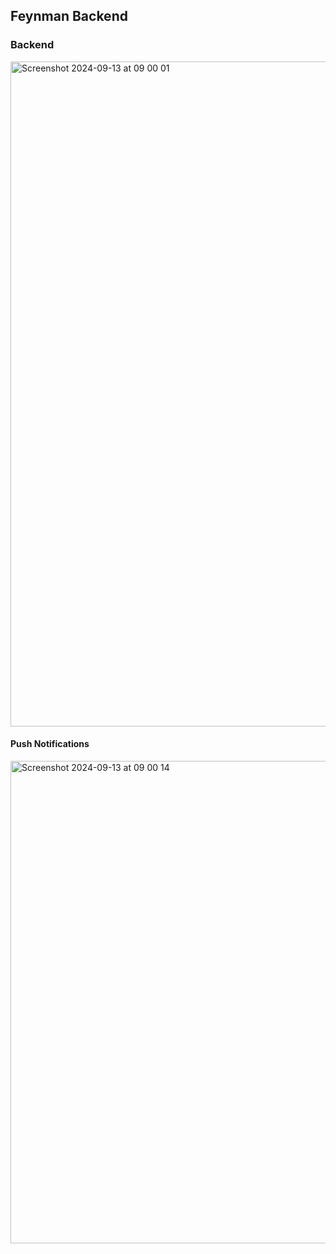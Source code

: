 ## Feynman Backend

### Backend

<img width="1064" alt="Screenshot 2024-09-13 at 09 00 01" src="https://github.com/user-attachments/assets/c31ba358-4d25-4a54-9ef4-1a6f7f09270c">

#### Push Notifications

<img width="772" alt="Screenshot 2024-09-13 at 09 00 14" src="https://github.com/user-attachments/assets/7f31881f-9831-4d64-b42e-9b1693535ace">
